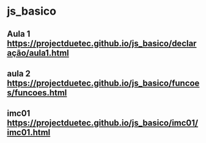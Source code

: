 # js_basico
Aula 1
https://projectduetec.github.io/js_basico/declaração/aula1.html
----------------------------------------------------------------
aula 2
https://projectduetec.github.io/js_basico/funcoes/funcoes.html
----------------------------------------------------------------
imc01
https://projectduetec.github.io/js_basico/imc01/imc01.html
----------------------------------------------------------------
